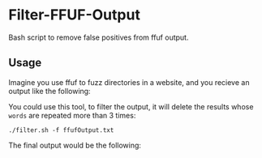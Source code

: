 # Filter-FFUF-Output
Bash script to remove false positives from ffuf output.
## Usage
Imagine you use ffuf to fuzz directories in a website, and you recieve an output like the following:

You could use this tool, to filter the output, it will delete the results whose `words` are repeated more than 3 times:

`./filter.sh -f ffufOutput.txt`

The final output would be the following:

